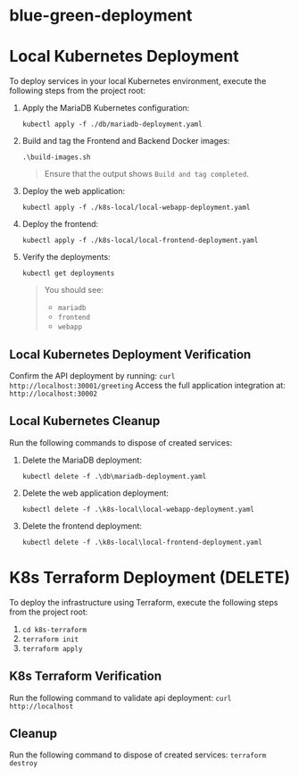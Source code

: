# blue-green-deployment

# Local Kubernetes Deployment
To deploy services in your local Kubernetes environment, execute the following steps from the project root:
1. Apply the MariaDB Kubernetes configuration:
    ```
    kubectl apply -f ./db/mariadb-deployment.yaml
    ```

2. Build and tag the Frontend and Backend Docker images:
    ```
    .\build-images.sh
    ```
    >Ensure that the output shows `Build and tag completed`.

3. Deploy the web application:
    ```
    kubectl apply -f ./k8s-local/local-webapp-deployment.yaml
    ```

4. Deploy the frontend:
    ```
    kubectl apply -f ./k8s-local/local-frontend-deployment.yaml
    ```

5. Verify the deployments:

    ```
    kubectl get deployments
    ```
    > You should see:
    > - `mariadb`
    > - `frontend`
    > - `webapp`

## Local Kubernetes Deployment Verification
Confirm the API deployment by running: `curl http://localhost:30001/greeting`
Access the full application integration at: `http://localhost:30002`

## Local Kubernetes Cleanup
Run the following commands to dispose of created services: 
1. Delete the MariaDB deployment:
    ```
    kubectl delete -f .\db\mariadb-deployment.yaml
    ```
2. Delete the web application deployment:
    ``` 
    kubectl delete -f .\k8s-local\local-webapp-deployment.yaml
    ```
3. Delete the frontend deployment:
    ```
    kubectl delete -f .\k8s-local\local-frontend-deployment.yaml
    ```

# K8s Terraform Deployment (DELETE)
To deploy the infrastructure using Terraform, execute the following steps from the project root:
1. `cd k8s-terraform`
2. `terraform init`
3. `terraform apply`

## K8s Terraform Verification
Run the following command to validate api deployment: `curl http://localhost`

## Cleanup
Run the following command to dispose of created services: `terraform destroy`
